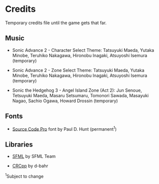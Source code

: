 Credits
=======

Temporary credits file until the game gets that far.

Music
-----

- Sonic Advance 2 - Character Select Theme: Tatsuyuki Maeda, Yutaka Minobe, Teruhiko Nakagawa, Hironobu Inagaki, Atsuyoshi Isemura (temporary)

- Sonic Advance 2 - Zone Select Theme: Tatsuyuki Maeda, Yutaka Minobe, Teruhiko Nakagawa, Hironobu Inagaki, Atsuyoshi Isemura (temporary)

- Sonic the Hedgehog 3 - Angel Island Zone (Act 2): Jun Senoue, Tetsuyuki Maeda, Masaru Setsumaru, Tomonori Sawada, Masayuki Nagao, Sachio Ogawa, Howard Drossin (temporary)

Fonts
-----

- [Source Code Pro](https://fonts.google.com/specimen/Source+Code+Pro) font by Paul D. Hunt (permanent<sup>1</sup>)

Libraries
---------

- [SFML](https://www.sfml-dev.org/) by SFML Team

- [CRCpp](https://github.com/d-bahr/CRCpp) by d-bahr

<sup>1</sup>Subject to change
